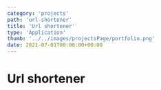 ```yaml
---
category: 'projects'
path: 'url-shortener'
title: 'Url shortener'
type: 'Application'
thumb: '../../images/projectsPage/portfolio.png'
date: 2021-07-01T00:00:00+00:00
---
```


# Url shortener
